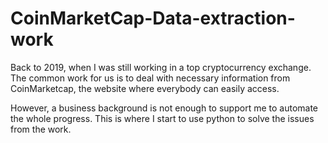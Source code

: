 # CoinMarketCap-Data-extraction-work

Back to 2019, when I was still working in a top cryptocurrency exchange. The common work for us is to deal with necessary information from CoinMarketcap, 
the website where everybody can easily access.

However, a business background is not enough to support me to automate the whole progress. This is where I start to use python to solve the issues from the work.
